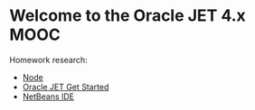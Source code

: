 # Welcome to the Oracle JET 4.x MOOC

Homework research:

   * [Node](https://nodejs.org/en/)
   * [Oracle JET Get Started](oraclejet.org)
   * [NetBeans IDE](netbeans.org/downloads/)